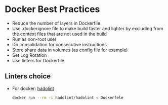 # Docker Best Practices

* Reduce the number of layers in Dockerfile
* Use .dockerignore file to make build faster and lighter by excluding from the context files that are not used in the build
* Run as non-root user
* Do consolidation for consecutive instructions
* Store share data in volumes (as config file for example)
* Set Log Rotation
* Use linters for Dockerfile

## Linters choice

* For docker: [hadolint](https://github.com/hadolint/hadolint)
    ```bash
    docker run --rm -i hadolint/hadolint < Dockerfele
    ```